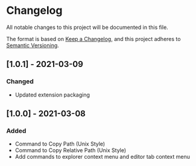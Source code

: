 # Changelog
All notable changes to this project will be documented in this file.

The format is based on [Keep a Changelog](https://keepachangelog.com/en/1.0.0/),
and this project adheres to [Semantic Versioning](https://semver.org/spec/v2.0.0.html).

## [1.0.1] - 2021-03-09
### Changed
- Updated extension packaging

## [1.0.0] - 2021-03-08
### Added
- Command to Copy Path (Unix Style)
- Command to Copy Relative Path (Unix Style)
- Add commands to explorer context menu and editor tab context menu
